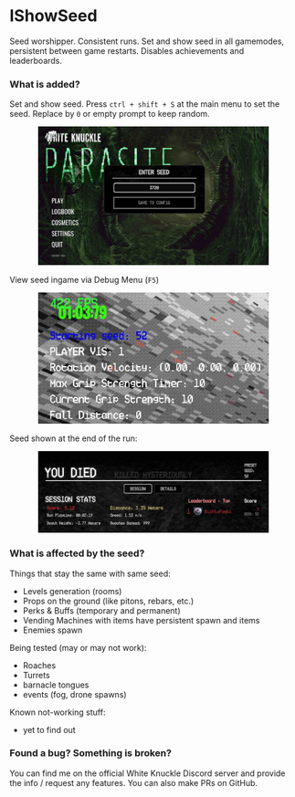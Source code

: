 # IShowSeed

Seed worshipper. Consistent runs. Set and show seed in all gamemodes, persistent between game restarts. Disables achievements and leaderboards.

### What is added?
Set and show seed. Press `ctrl + shift + S` at the main menu to set the seed. Replace by `0` or empty prompt to keep random.
<div align="center">
<img src="img/menu.jpg" style="max-width: 80%; height: auto; max-height: 400px; object-fit: contain;">
</div>

View seed ingame via Debug Menu (`F5`)
<div align="center">
<img src="img/debug.jpg" style="max-width: 80%; height: auto; max-height: 400px; object-fit: contain;">
</div>

Seed shown at the end of the run:
<div align="center">
<img src="img/stats.jpg" style="max-width: 80%; height: auto; max-height: 400px; object-fit: contain;">
</div>

### What is affected by the seed?

Things that stay the same with same seed:
- Levels generation (rooms)
- Props on the ground (like pitons, rebars, etc.)
- Perks & Buffs (temporary and permanent)
- Vending Machines with items have persistent spawn and items
- Enemies spawn

Being tested (may or may not work):
- Roaches
- Turrets
- barnacle tongues
- events (fog, drone spawns)

Known not-working stuff:
- yet to find out

### Found a bug? Something is broken?

You can find me on the official White Knuckle Discord server and provide the info / request any features. You can also make PRs on GitHub.
